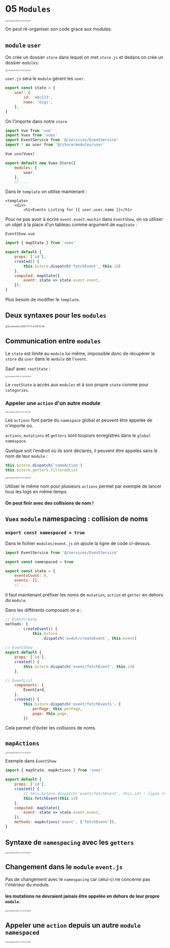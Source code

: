 # 05 `Modules`

<img src="assets/Screenshot 2020-11-17 at 09.29.52.png" alt="Screenshot 2020-11-17 at 09.29.52" style="zoom:33%;" />

On peut ré-organiser son code grace aux modules.

## `module` `user`

On crée un dossier `store` dans lequel on met `store.js` et dedans on crée un dossier `modules`:

<img src="assets/Screenshot 2020-11-17 at 09.37.57.png" alt="Screenshot 2020-11-17 at 09.37.57" style="zoom: 33%;" />

`user.js` sera le `module` gérant les `user`.

```js
export const state = {
    user: {
        id: 'abc123',
        name: 'Gigi',
    },
}

```

On l'importe dans notre `store`

```js
import Vue from 'vue'
import Vuex from 'vuex'
import EventService from '@/services/EventService'
import * as user from '@/store/modules/user'

Vue.use(Vuex)

export default new Vuex.Store({
    modules: {
        user,
    },
    // ...
```

Dans le `template` on utilise maintenant :

```vue
<template>
    <div>
        <h1>Events Listing for {{ user.user.name }}</h1>
```

Pour ne pas avoir à écrire `event.event.machin` dans `EventShow`, on va utiliser un objet à la place d'un tableau comme argument de `mapState` :

`EventShow.vue`

```js
import { mapState } from 'vuex'

export default {
    props: ['id'],
    created() {
        this.$store.dispatch('fetchEvent', this.id)
    },
    computed: mapState({
        event: state => state.event.event,
    }),
}
```

Plus besoin de modifier le `template`.



## Deux syntaxes pour les `modules`

<img src="assets/Screenshot 2020-11-17 at 09.53.34.png" alt="Screenshot 2020-11-17 at 09.53.34" style="zoom:50%;" />



## Communication entre `modules`

Le `state` est limité au `module` lui-même, impossible donc de récupérer le `store` du `user` dans le `module` de l'`event`.

Sauf avec `rootState` :

<img src="assets/Screenshot 2020-11-17 at 09.58.00.png" alt="Screenshot 2020-11-17 at 09.58.00" style="zoom:33%;" />

Le `rootState` a accès aux `modules` et à son propre `state` comme pour `categories`.

### Appeler une `action` d'un autre module

<img src="assets/Screenshot 2020-11-17 at 10.02.05.png" alt="Screenshot 2020-11-17 at 10.02.05" style="zoom:33%;" />

Les `actions` font partie du `namespace` global et peuvent être appelée de n'importe où.

`actions`, `mutations` et `getters` sont toujours enregistrés dans le `global namespace`.

Quelque soit l'endroit où ils sont déclarés, il peuvent être appelés sans le nom de leur `module` :

```js
this.$store.dispatch('someAction')
this.$store.getters.filteredList
```

<img src="assets/Screenshot 2020-11-17 at 10.06.50.png" alt="Screenshot 2020-11-17 at 10.06.50" style="zoom:33%;" />

Utiliser le même nom pour plusieurs `actions` permet par exemple de lancer tous les logs en même temps.

#### On peut finir avec des collisions de nom !

## `Vuex` `module` namespacing : collision de noms

### `export const namespaced = true`

Dans le fichier `modules/event.js` on ajoute la ligne de code ci-dessus.

```js
import EventService from '@/services/EventService'

export const namespaced = true

export const state = {
    eventsCount: 0,
    events: [],
    // ...
```

Il faut maintenant préfixer les noms de `mutation`, `action` et `getter` en dehors du `module`.

Dans les différents composant on a : 

```js
// EventCreate
methods: {
        createEvent() {
            this.$store
                .dispatch('event/createEvent', this.event)
            
// EventShow
export default {
    props: ['id'],
    created() {
        this.$store.dispatch('event/fetchEvent', this.id)
    },

// EventList
    components: {
        EventCard,
    },
    created() {
        this.$store.dispatch('event/fetchEvents', {
            perPage: this.perPage,
            page: this.page,
        })
```

Cela permet d'éviter les collisions de noms.

## `mapActions`

<img src="assets/Screenshot 2020-11-17 at 10.43.20.png" alt="Screenshot 2020-11-17 at 10.43.20" style="zoom:33%;" />

Exemple dans `EventShow`

```js
import { mapState, mapActions } from 'vuex'

export default {
    props: ['id'],
    created() {
        // this.$store.dispatch('event/fetchEvent', this.id) : ligne remplacée
        this.fetchEvent(this.id)
    },
    computed: mapState({
        event: state => state.event.event,
    }),
    methods: mapActions('event', ['fetchEvent']),
}
```



## Syntaxe de `namespacing` avec les `getters`

<img src="assets/Screenshot 2020-11-17 at 10.45.25.png" alt="Screenshot 2020-11-17 at 10.45.25" style="zoom:33%;" />



## Changement dans le `module` `event.js`

Pas de changement avec le `namespacing` car celui-ci ne concerne pas l'intérieur du module.

#### les mutations ne devraient jamais être appelée en dehors de leur propre `module`.

<img src="assets/Screenshot 2020-11-17 at 10.48.03.png" alt="Screenshot 2020-11-17 at 10.48.03" style="zoom:33%;" />

## Appeler une `action` depuis un autre `module` `namespaced`

<img src="assets/Screenshot 2020-11-17 at 10.49.08.png" alt="Screenshot 2020-11-17 at 10.49.08" style="zoom:33%;" />

